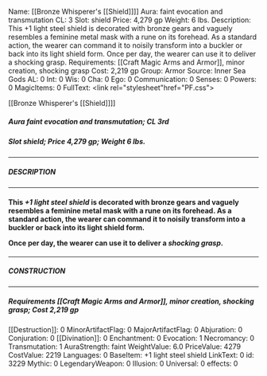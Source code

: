 Name: [[Bronze Whisperer's [[Shield]]]]
Aura: faint evocation and transmutation
CL: 3
Slot: shield
Price: 4,279 gp
Weight: 6 lbs.
Description: This +1 light steel shield is decorated with bronze gears and vaguely resembles a feminine metal mask with a rune on its forehead. As a standard action, the wearer can command it to noisily transform into a buckler or back into its light shield form. Once per day, the wearer can use it to deliver a shocking grasp.
Requirements: [[Craft Magic Arms and Armor]], minor creation, shocking grasp
Cost: 2,219 gp
Group: Armor
Source: Inner Sea Gods
AL: 0
Int: 0
Wis: 0
Cha: 0
Ego: 0
Communication: 0
Senses: 0
Powers: 0
MagicItems: 0
FullText: <link rel="stylesheet"href="PF.css"><div class="heading"><p class="alignleft">[[Bronze Whisperer's [[Shield]]]]</p><div style="clear: both;"></div></div><div><h5><b>Aura </b>faint evocation and transmutation; <b>CL </b>3rd</h5><h5><b>Slot </b>shield; <b>Price </b>4,279 gp; <b>Weight </b>6 lbs.</h5></div><hr/><div><h5><b>DESCRIPTION</b></h5></div><hr/><div><h4><p>This <i>+1 light steel shield</i> is decorated with bronze gears and vaguely resembles a feminine metal mask with a rune on its forehead. As a standard action, the wearer can command it to noisily transform into a buckler or back into its light shield form.</p><p>Once per day, the wearer can use it to deliver a <i>shocking grasp</i>.</p></h4></div><hr/><div><h5><b>CONSTRUCTION</b></h5></div><hr/><div><h5><b>Requirements </b>[[Craft Magic Arms and Armor]], <i>minor creation</i>, <i>shocking grasp</i>; <b>Cost </b>2,219 gp</h5></div>
[[Destruction]]: 0
MinorArtifactFlag: 0
MajorArtifactFlag: 0
Abjuration: 0
Conjuration: 0
[[Divination]]: 0
Enchantment: 0
Evocation: 1
Necromancy: 0
Transmutation: 1
AuraStrength: faint
WeightValue: 6.0
PriceValue: 4279
CostValue: 2219
Languages: 0
BaseItem: +1 light steel shield
LinkText: 0
id: 3229
Mythic: 0
LegendaryWeapon: 0
Illusion: 0
Universal: 0
effects: 0
